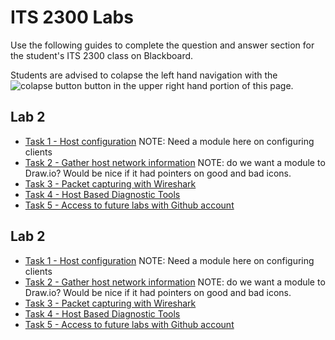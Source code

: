 # ITS 2300 Labs

Use the following guides to complete the question and answer section for the student's ITS 2300 class on Blackboard.

Students are advised to colapse the left hand navigation with the ![colapse button](/images/colapse.png) button in the upper right hand portion of this page.

## Lab 2
- [Task 1 - Host configuration]()
NOTE: Need a module here on configuring clients
- [Task 2 - Gather host network information](6_network_Information.md)
NOTE: do we want a module to Draw.io?  Would be nice if it had pointers on good and bad icons.
- [Task 3 - Packet capturing with Wireshark](8_wireshark.md)
- [Task 4 - Host Based Diagnostic Tools](7_host_based_diagnostics.md)
- [Task 5 - Access to future labs with Github account](99_github.md)

## Lab 2
- [Task 1 - Host configuration]()
NOTE: Need a module here on configuring clients
- [Task 2 - Gather host network information](6_network_Information.md)
NOTE: do we want a module to Draw.io?  Would be nice if it had pointers on good and bad icons.
- [Task 3 - Packet capturing with Wireshark](8_wireshark.md)
- [Task 4 - Host Based Diagnostic Tools](7_host_based_diagnostics.md)
- [Task 5 - Access to future labs with Github account](99_github.md)